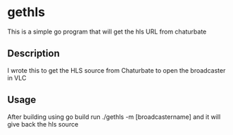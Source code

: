 # gethls
This is a simple go program that will get the hls URL from chaturbate

## Description
I wrote this to get the HLS source from Chaturbate to open the broadcaster in VLC

## Usage
After building using go build
run ./gethls -m [broadcastername] and it will give back the hls source
